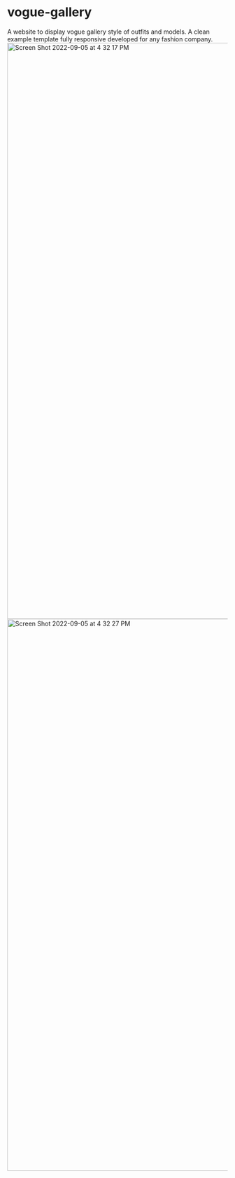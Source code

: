 # vogue-gallery
A website to display vogue gallery style of outfits and models. A clean example template fully responsive developed for any fashion company. 
<img width="1313" alt="Screen Shot 2022-09-05 at 4 32 17 PM" src="https://user-images.githubusercontent.com/36686123/188510149-a2a03360-687d-43bf-9388-b82798a5dda0.png">
<img width="1258" alt="Screen Shot 2022-09-05 at 4 32 27 PM" src="https://user-images.githubusercontent.com/36686123/188510156-f7ca7e4b-d4ce-497c-9114-c2a29ef76658.png">
